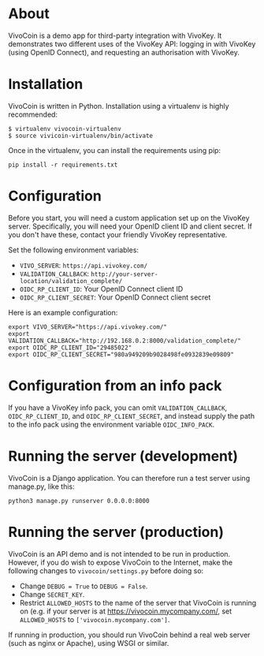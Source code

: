 About
=====

VivoCoin is a demo app for third-party integration with VivoKey. It demonstrates two different uses of the VivoKey API: logging in with VivoKey (using OpenID Connect), and requesting an authorisation with VivoKey.

Installation
============
VivoCoin is written in Python. Installation using a virtualenv is highly recommended:

    $ virtualenv vivocoin-virtualenv
    $ source vivicoin-virtualenv/bin/activate

Once in the virtualenv, you can install the requirements using pip:

    pip install -r requirements.txt

Configuration
=============
Before you start, you will need a custom application set up on the VivoKey server. Specifically, you will need your OpenID client ID and client secret. If you don't have these, contact your friendly VivoKey representative.

Set the following environment variables:

 * `VIVO_SERVER`: `https://api.vivokey.com/`
 * `VALIDATION_CALLBACK`: `http://your-server-location/validation_complete/`
 * `OIDC_RP_CLIENT_ID`: Your OpenID Connect client ID
 * `OIDC_RP_CLIENT_SECRET`: Your OpenID Connect client secret

Here is an example configuration:

	export VIVO_SERVER="https://api.vivokey.com/"
	export VALIDATION_CALLBACK="http://192.168.0.2:8000/validation_complete/"
	export OIDC_RP_CLIENT_ID="29485022"
	export OIDC_RP_CLIENT_SECRET="980a949209b9028498fe0932839e09809"

Configuration from an info pack
===============================
If you have a VivoKey info pack, you can omit `VALIDATION_CALLBACK`, `OIDC_RP_CLIENT_ID`, and `OIDC_RP_CLIENT_SECRET`, and instead supply the path to the info pack using the environment variable `OIDC_INFO_PACK`.

Running the server (development)
================================
VivoCoin is a Django application. You can therefore run a test server using manage.py, like this:

    python3 manage.py runserver 0.0.0.0:8000

Running the server (production)
===============================
VivoCoin is an API demo and is not intended to be run in production. However, if you do wish to expose VivoCoin to the Internet, make the following changes to `vivocoin/settings.py` before doing so:

 * Change `DEBUG = True` to `DEBUG = False`.
 * Change `SECRET_KEY`.
 * Restrict `ALLOWED_HOSTS` to the name of the server that VivoCoin is running on (e.g. if your server is at https://vivocoin.mycompany.com/, set `ALLOWED_HOSTS` to `['vivocoin.mycompany.com']`.

If running in production, you should run VivoCoin behind a real web server (such as nginx or Apache), using WSGI or similar.

